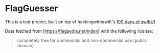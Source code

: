 # FlagGuesser
This is a test project, built on top of hackingwithswift's [100 days of swiftUI](https://www.hackingwithswift.com/100/swiftui/20)


Data fetched from [https://flagpedia.net/index] with the following license: 
> completely free for commercial and non-commercial use (public domain)
